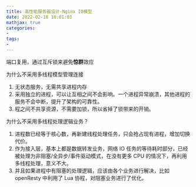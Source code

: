 ```yaml
---
title: 高性能服务器设计-Nginx IO模型
date: 2022-02-18 10:01:03
mathjax: true
categories:
- 
tags: 
- 
---
```


端口复用，通过互斥锁来避免**惊群**效应

为什么不采用多线程模型管理连接

1. 无状态服务，无需共享进程内存
2. 采用独立的进程，可以让互相之间不会影响。一个进程异常崩溃，其他进程的服务不会中断，提升了架构的可靠性。
3. 程之间不共享资源，不需要加锁，所以省掉了锁带来的开销。

为什么不采用多线程处理逻辑业务？

1. 进程数已经等于核心数，再新建线程处理任务，只会抢占现有进程，增加切换代价。
2. 作为接入层，基本上都是数据转发业务，网络 IO 任务的等待耗时部分，已经被处理为非阻塞/全异步/事件驱动模式，在没有更多 CPU 的情况下，再利用多线程处理，意义不大。
3. 并且如果进程中有阻塞的处理逻辑，应该由各个业务进行解决，比如 openResty 中利用了 Lua 协程，对阻塞业务进行了优化。

